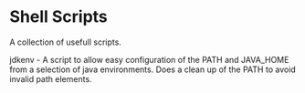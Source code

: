 Shell Scripts
=============

A collection of usefull scripts.

jdkenv - A script to allow easy configuration of the PATH and JAVA_HOME
    from a selection of java environments. Does a clean up of the PATH to
    avoid invalid path elements. 

